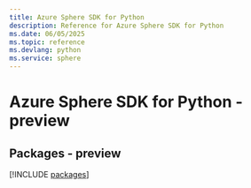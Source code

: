 ```yaml
---
title: Azure Sphere SDK for Python
description: Reference for Azure Sphere SDK for Python
ms.date: 06/05/2025
ms.topic: reference
ms.devlang: python
ms.service: sphere
---
```

# Azure Sphere SDK for Python - preview
## Packages - preview
[!INCLUDE [packages](sphere-index.md)]
